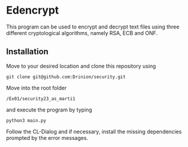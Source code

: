 # Edencrypt
This program can be used to encrypt and decrypt text files using three different cryptological algorithms, namely RSA, ECB and ONF.
## Installation
Move to your desired location and clone this repository using
```
git clone git@github.com:Drinion/security.git
```
Move into the root folder
```
/Ex01/security23_as_marti1
```
and execute the program by typing
```
python3 main.py
```
Follow the CL-Dialog and if necessary, install the missing dependencies prompted by the error messages.
